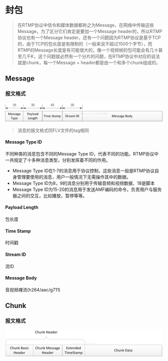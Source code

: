 # 封包
> 在RTMP协议中信令和媒体数据都称之为Message，在网络中传输这些Message，为了区分它们肯定是要加一个Message header的，所以RTMP协议也有一个Message header，还有一个问题因为RTMP协议是基于TCP的，由于TCP的包长度是有限制的（一般来说不超过1500个字节），而RTMP的Message长度是有可能很大的，像一个视频帧的包可能会有几十甚至几千K，这个问题就必然有一个分片的问题，在RTMP协议中对应的说法就是chunk，每一个Message + header都是由一个和多个chunk组成的。

## Message
### 报文格式
![报文格式](./image/rtmp-message.jpeg)
> 消息的报文格式同FLV文件的tag相同
#### Message Type ID
不同种类的消息包含不同的Message Type ID，代表不同的功能。RTMP协议中一共规定了十多种消息类型，分别发挥着不同的作用。
- Message Type ID在1-7的消息用于协议控制，这些消息一般是RTMP协议自身管理要使用的消息，用户一般情况下无需操作其中的数据。
- Message Type ID为8，9的消息分别用于传输音频和视频数据、18是脚本
- Message Type ID为15-20的消息用于发送AMF编码的命令，负责用户与服务器之间的交互，比如播放，暂停等等。
#### Payload Length
包长度
#### Time Stamp
时间戳
#### Stream ID
流ID
#### Message Body
音视频裸流(h264/aac/g711)

## Chunk
### 报文格式
![报文格式](./image/rtmp-chunk.jpeg)
